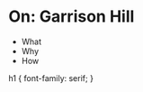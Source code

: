 <!DOCTYPE html>
<h1 class=selected>
  On: Garrison Hill
</h1>

<ul>
  <li>What</li>
  <li>Why</li>
  <li>How</li>
</ul>

h1 {
  font-family: serif;
}
